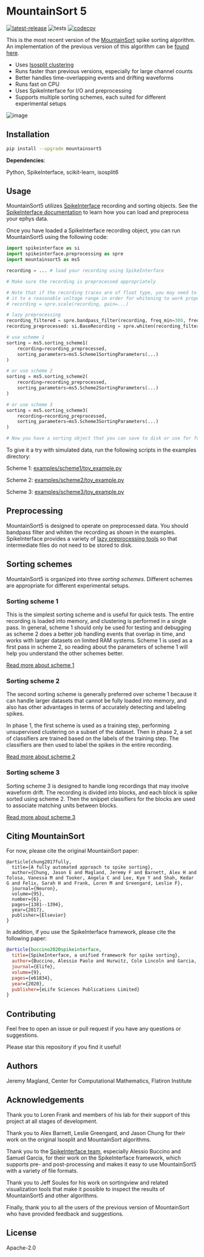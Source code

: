 # MountainSort 5

[![latest-release](https://img.shields.io/pypi/v/mountainsort5.svg)](https://pypi.org/project/mountainsort5)
![tests](https://github.com/flatironinstitute/mountainsort5/actions/workflows/integration_tests.yml/badge.svg)
[![codecov](https://codecov.io/gh/flatironinstitute/mountainsort5/branch/main/graph/badge.svg?token=RTENQMNXKQ)](https://codecov.io/gh/flatironinstitute/mountainsort5)

This is the most recent version of the [MountainSort](https://www.sciencedirect.com/science/article/pii/S0896627317307456) spike sorting algorithm. An implementation of the previous version of this algorithm can be [found here](https://github.com/magland/mountainsort4).

* Uses [Isosplit clustering](https://github.com/magland/isosplit6)
* Runs faster than previous versions, especially for large channel counts
* Better handles time-overlapping events and drifting waveforms
* Runs fast on CPU
* Uses SpikeInterface for I/O and preprocessing
* Supports multiple sorting schemes, each suited for different experimental setups

![image](https://user-images.githubusercontent.com/3679296/227960322-0723b527-4356-45fb-a045-5ecd6a8269b7.png)

## Installation

```bash
pip install --upgrade mountainsort5
```

**Dependencies**:

Python, SpikeInterface, scikit-learn, isosplit6

## Usage

MountainSort5 utilizes [SpikeInterface](https://github.com/spikeinterface/spikeinterface) recording and sorting objects. See the [SpikeInterface documentation](https://spikeinterface.readthedocs.io/en/latest/) to learn how you can load and preprocess your ephys data.

Once you have loaded a SpikeInterface recording object, you can run MountainSort5 using the following code:

```python
import spikeinterface as si
import spikeinterface.preprocessing as spre
import mountainsort5 as ms5

recording = ... # load your recording using SpikeInterface

# Make sure the recording is preprocessed appropriately

# Note that if the recording traces are of float type, you may need to scale
# it to a reasonable voltage range in order for whitening to work properly
# recording = spre.scale(recording, gain=...)

# lazy preprocessing
recording_filtered = spre.bandpass_filter(recording, freq_min=300, freq_max=6000)
recording_preprocessed: si.BaseRecording = spre.whiten(recording_filtered, dtype='float32')

# use scheme 1
sorting = ms5.sorting_scheme1(
    recording=recording_preprocessed,
    sorting_parameters=ms5.Scheme1SortingParameters(...)
)

# or use scheme 2
sorting = ms5.sorting_scheme2(
    recording=recording_preprocessed,
    sorting_parameters=ms5.Scheme2SortingParameters(...)
)

# or use scheme 3
sorting = ms5.sorting_scheme3(
    recording=recording_preprocessed,
    sorting_parameters=ms5.Scheme3SortingParameters(...)
)

# Now you have a sorting object that you can save to disk or use for further analysis
```

To give it a try with simulated data, run the following scripts in the examples directory:

Scheme 1: [examples/scheme1/toy_example.py](./examples/scheme1/toy_example.py)

Scheme 2: [examples/scheme2/toy_example.py](./examples/scheme2/toy_example.py)

Scheme 3: [examples/scheme3/toy_example.py](./examples/scheme3/toy_example.py)

## Preprocessing

MountainSort5 is designed to operate on preprocessed data. You should bandpass filter and whiten the recording as shown in the examples. SpikeInterface provides a variety of [lazy preprocessing tools](https://spikeinterface.readthedocs.io/en/latest/modules/preprocessing.html) so that intermediate files do not need to be stored to disk.

## Sorting schemes

MountainSort5 is organized into three *sorting schemes*. Different schemes are appropriate for different experimental setups.

### Sorting scheme 1

This is the simplest sorting scheme and is useful for quick tests. The entire recording is loaded into memory, and clustering is performed in a single pass. In general, scheme 1 should only be used for testing and debugging as scheme 2 does a better job handling events that overlap in time, and works with larger datasets on limited RAM systems. Scheme 1 is used as a first pass in scheme 2, so reading about the parameters of scheme 1 will help you understand the other schemes better.

[Read more about scheme 1](./docs/scheme1.md)

### Sorting scheme 2

The second sorting scheme is generally preferred over scheme 1 because it can handle larger datasets that cannot be fully loaded into memory, and also has other advantages in terms of accurately detecting and labeling spikes.

In phase 1, the first scheme is used as a training step, performing unsupervised clustering on a subset of the dataset. Then in phase 2, a set of classifiers are trained based on the labels of the training step. The classifiers are then used to label the spikes in the entire recording.

[Read more about scheme 2](./docs/scheme2.md)

### Sorting scheme 3

Sorting scheme 3 is designed to handle long recordings that may involve waveform drift. The recording is divided into blocks, and each block is spike sorted using scheme 2. Then the snippet classifiers for the blocks are used to associate matching units between blocks.

[Read more about scheme 3](./docs/scheme3.md)

## Citing MountainSort

For now, please cite the original MountainSort paper:

```bitex
@article{chung2017fully,
  title={A fully automated approach to spike sorting},
  author={Chung, Jason E and Magland, Jeremy F and Barnett, Alex H and Tolosa, Vanessa M and Tooker, Angela C and Lee, Kye Y and Shah, Kedar G and Felix, Sarah H and Frank, Loren M and Greengard, Leslie F},
  journal={Neuron},
  volume={95},
  number={6},
  pages={1381--1394},
  year={2017},
  publisher={Elsevier}
}
```

In addition, if you use the SpikeInterface framework, please cite the following paper:

```bibtex
@article{buccino2020spikeinterface,
  title={SpikeInterface, a unified framework for spike sorting},
  author={Buccino, Alessio Paolo and Hurwitz, Cole Lincoln and Garcia, Samuel and Magland, Jeremy and Siegle, Joshua H and Hurwitz, Roger and Hennig, Matthias H},
  journal={Elife},
  volume={9},
  pages={e61834},
  year={2020},
  publisher={eLife Sciences Publications Limited}
}
```

## Contributing

Feel free to open an issue or pull request if you have any questions or suggestions.

Please star this repository if you find it useful!

## Authors

Jeremy Magland, Center for Computational Mathematics, Flatiron Institute

## Acknowledgements

Thank you to Loren Frank and members of his lab for their support of this project at all stages of development.

Thank you to Alex Barnett, Leslie Greengard, and Jason Chung for their work on the original Isosplit and MountainSort algorithms.

Thank you to the [SpikeInterface team](https://spikeinterface.readthedocs.io/en/latest/authors.html), especially Alessio Buccino and Samuel Garcia, for their work on the SpikeInterface framework, which supports pre- and post-processing and makes it easy to use MountainSort5 with a variety of file formats.

Thank you to Jeff Soules for his work on sortingview and related visualization tools that make it possible to inspect the results of MountainSort5 and other algorithms.

Finally, thank you to all the users of the previous version of MountainSort who have provided feedback and suggestions.

## License

Apache-2.0
